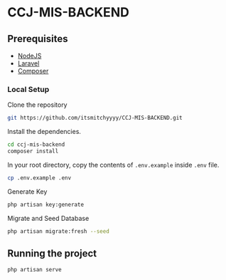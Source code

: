 # CCJ-MIS-BACKEND

## Prerequisites

-   [NodeJS](https://nodejs.org/en)
-   [Laravel](https://laravel.com/docs/10.x)
-   [Composer](https://getcomposer.org/)

### Local Setup

Clone the repository

```sh
git https://github.com/itsmitchyyyy/CCJ-MIS-BACKEND.git
```

Install the dependencies.

```sh
cd ccj-mis-backend
composer install
```

In your root directory, copy the contents of `.env.example` inside `.env` file.

```sh
cp .env.example .env
```

Generate Key

```sh
php artisan key:generate
```

Migrate and Seed Database

```sh
php artisan migrate:fresh --seed
```

## Running the project

```sh
php artisan serve
```
